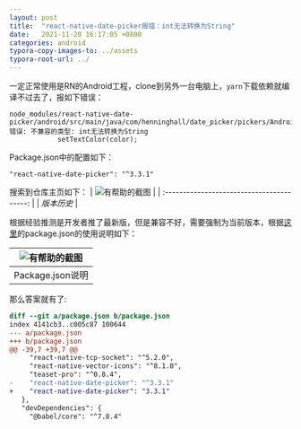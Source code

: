 ```yaml
---
layout: post
title:  "react-native-date-picker报错：int无法转换为String"
date:   2021-11-20 16:17:05 +0800
categories: android
typora-copy-images-to: ../assets
typora-root-url: ../
---
```


一定正常使用是RN的Android工程，clone到另外一台电脑上，`yarn`下载依赖就编译不过去了，报如下错误：

```
node_modules/react-native-date-picker/android/src/main/java/com/henninghall/date_picker/pickers/AndroidNative.java:57: 错误: 不兼容的类型: int无法转换为String
            setTextColor(color);
```

Package.json中的配置如下：
```
"react-native-date-picker": "^3.3.1"
```

搜索到仓库主页如下：
| ![有帮助的截图](/assets/1637395269910.jpg) |
| :----------------------------------------: |
|          *版本历史*          |


根据经验推测是开发者推了最新版，但是兼容不好，需要强制为当前版本，根据[这里][1]的package.json的使用说明如下：

| ![有帮助的截图](/assets/WX20211120-160350.png) |
|:--:|
| Package.json说明 |

那么答案就有了:

```diff
diff --git a/package.json b/package.json
index 4141cb3..c005c87 100644
--- a/package.json
+++ b/package.json
@@ -39,7 +39,7 @@
     "react-native-tcp-socket": "^5.2.0",
     "react-native-vector-icons": "^8.1.0",
     "teaset-pro": "^0.8.4",
-    "react-native-date-picker": "^3.3.1"
+    "react-native-date-picker": "3.3.1"
   },
   "devDependencies": {
     "@babel/core": "^7.8.4"
```


[1]: https://stackoverflow.com/questions/22343224/whats-the-difference-between-tilde-and-caret-in-package-json

